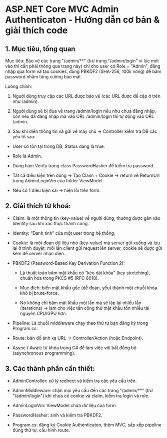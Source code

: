 # ASP.NET Core MVC Admin Authenticaton - Hướng dẫn cơ bản & giải thích code

## 1. Mục tiêu, tổng quan

Mục tiêu: Bảo vệ các trang "/admin/**" (trừ trang "/admin/login" vì lúc mới vào thì cần phải thông qua trang này) chỉ cho user có Role = "Admin", đăng nhập qua form và tạo cookies, dùng PBKDF2 (SHA-256, 100k vòng) để băm password nhằm tăng cường bảo mật.

Luòng chính: 

1. Người dùng truy cập các URL được bảo vệ (các URL được đề cập ở trên như /admin).

2. Người dùng sẽ bị đưa về trang /admin/login nếu như chưa đăng nhập, còn nếu đã đăng nhập mà vào URL /admin/login thì tự động vào URL /admin.

3. Sau khi điền thông tin và gửi về máy chủ -> Controller kiểm tra DB các yếu tố sau:

- User có tồn tại trong DB, Status đang là true.

- Role là Admin.

- Dùng hàm Verify trong class PasswordHasher để kiểm tra password.

- Tất cả điểu kiện trên đúng -> Tạo Claim + Cookie -> return về ReturnUrl trong AdminLoginVm của folder ViewModel.

- Nếu có 1 điều kiện sai -> hiện lỗi trên form.
		
## 2. Giải thích từ khoá: 

- Claim: là một thông tin (key-value) về người dùng, thường được gắn vào Identity sau khi xác thực thành công.

- Identity: “Danh tính” của một user trong hệ thống.

- Cookie: là một đoạn dữ liệu nhỏ (key-value) mà server gửi xuống và lưu lại ở trình duyệt; mỗi lần client gửi request lên server, cookie sẽ được gửi kèm để server nhận diện.

- PBKDF2 (Password-Based Key Derivation Function 2):

	- Là thuật toán băm mật khẩu có “kéo dài khóa” (key stretching), chuẩn hóa trong PKCS #5 (RFC 8018).
	
	- Mục đích: biến mật khẩu gốc (dễ đoán, yếu) thành một chuỗi khóa khó bị brute-force.
	
	- Nó không chỉ băm mật khẩu một lần mà sẽ lặp lại nhiều lần (iterations) → làm cho việc tấn công thử mật khẩu tốn nhiều tài nguyên CPU/GPU hơn.
	
- Pipeline: Là chuỗi middleware chạy theo thứ tự bạn đăng ký trong Program.cs.

- Route: bản đồ ánh xạ URL → Controller/Action (hoặc Endpoint).

- Async / Await: từ khóa trong C# để làm việc với bất đồng bộ (asynchronous programming).
	
## 3. Các thành phần cần thiết:

- AdminController: xử lý redirect và kiểm tra các yêu cầu trên.

- AdminMiddleware: chặn mọi yêu cầu đến các trang "/admin/**" (trừ "/admin/login") khi chưa có cookie và claim, kiểm tra login và role.

- AdminLoginVm: ViewModel chứa dữ liệu của form.

- PasswordHasher: sinh và kiểm tra PBKDF2.

- Program.cs: đăng ký Cookie Authenticaton, thêm MVC, sắp xếp pipeline đúng thứ tự. cấu hình route.

